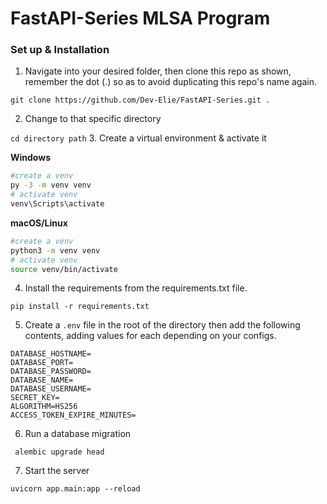 # FastAPI-Series MLSA Program

### Set up & Installation

1. Navigate into your desired folder, then clone this repo as shown, remember the dot (.) so as to avoid duplicating this repo's name again.

`git clone https://github.com/Dev-Elie/FastAPI-Series.git .`

2. Change to that specific directory

`cd directory path`
3. Create a virtual environment & activate it

**Windows**
          
```bash
#create a venv
py -3 -m venv venv
# activate venv
venv\Scripts\activate

```
          
**macOS/Linux**
          
```bash
#create a venv
python3 -m venv venv
# activate venv
source venv/bin/activate

```
4. Install the requirements from the requirements.txt file.

`pip install -r requirements.txt`

5. Create a `.env` file in the root of the directory then add the following contents, adding values for each depending on your configs.

```
DATABASE_HOSTNAME=
DATABASE_PORT=
DATABASE_PASSWORD=
DATABASE_NAME=
DATABASE_USERNAME=
SECRET_KEY=
ALGORITHM=HS256
ACCESS_TOKEN_EXPIRE_MINUTES=
```
6. Run a database migration

` alembic upgrade head`

7. Start the server

`uvicorn app.main:app --reload`
